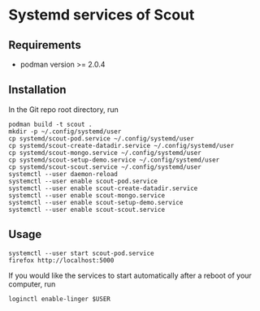 # Systemd services of Scout

## Requirements

* podman version >= 2.0.4

## Installation

In the Git repo root directory, run

```
podman build -t scout .
mkdir -p ~/.config/systemd/user
cp systemd/scout-pod.service ~/.config/systemd/user
cp systemd/scout-create-datadir.service ~/.config/systemd/user
cp systemd/scout-mongo.service ~/.config/systemd/user
cp systemd/scout-setup-demo.service ~/.config/systemd/user
cp systemd/scout-scout.service ~/.config/systemd/user
systemctl --user daemon-reload
systemctl --user enable scout-pod.service
systemctl --user enable scout-create-datadir.service
systemctl --user enable scout-mongo.service
systemctl --user enable scout-setup-demo.service
systemctl --user enable scout-scout.service
```

## Usage

```
systemctl --user start scout-pod.service
firefox http://localhost:5000
```

If you would like the services to start automatically after a reboot of your computer,
run

```
loginctl enable-linger $USER
```
